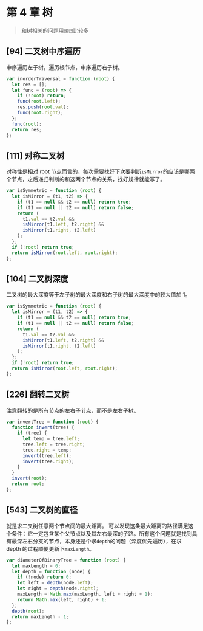 # 第 4 章 树

> 和树相关的问题用`递归`比较多

## [94] 二叉树中序遍历

中序遍历左子树，遍历根节点，中序遍历右子树。

```js
var inorderTraversal = function (root) {
  let res = [];
  let func = (root) => {
    if (!root) return;
    func(root.left);
    res.push(root.val);
    func(root.right);
  };
  func(root);
  return res;
};
```

## [111] 对称二叉树

对称性是相对 root 节点而言的，每次需要找好下次要判断`isMirror`的应该是哪两个节点，之后递归判断的和这两个节点的关系，找好规律就能写了。

```js
var isSymmetric = function (root) {
  let isMirror = (t1, t2) => {
    if (t1 == null && t2 == null) return true;
    if (t1 == null || t2 == null) return false;
    return (
      t1.val == t2.val &&
      isMirror(t1.left, t2.right) &&
      isMirror(t1.right, t2.left)
    );
  };
  if (!root) return true;
  return isMirror(root.left, root.right);
};
```

## [104] 二叉树深度

二叉树的最大深度等于左子树的最大深度和右子树的最大深度中的较大值加 1。

```js
var isSymmetric = function (root) {
  let isMirror = (t1, t2) => {
    if (t1 == null && t2 == null) return true;
    if (t1 == null || t2 == null) return false;
    return (
      t1.val == t2.val &&
      isMirror(t1.left, t2.right) &&
      isMirror(t1.right, t2.left)
    );
  };
  if (!root) return true;
  return isMirror(root.left, root.right);
};
```

## [226] 翻转二叉树

注意翻转的是所有节点的左右子节点，而不是左右子树。

```js
var invertTree = function (root) {
  function invert(tree) {
    if (tree) {
      let temp = tree.left;
      tree.left = tree.right;
      tree.right = temp;
      invert(tree.left);
      invert(tree.right);
    }
  }
  invert(root);
  return root;
};
```

## [543] 二叉树的直径

就是求二叉树任意两个节点间的最大距离。
可以发现这条最大距离的路径满足这个条件：它一定包含某个父节点以及其左右最深的子路。所有这个问题就是找到具有最深左右分支的节点，本身还是个求`depth`的问题（深度优先遍历），在求 depth 的过程顺便更新下`maxLength`。

```js
var diameterOfBinaryTree = function (root) {
  let maxLength = 0;
  let depth = function (node) {
    if (!node) return 0;
    let left = depth(node.left);
    let right = depth(node.right);
    maxLength = Math.max(maxLength, left + right + 1);
    return Math.max(left, right) + 1;
  };
  depth(root);
  return maxLength - 1;
};
```
